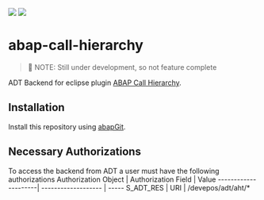 ![](https://img.shields.io/badge/Status-Beta-orange) ![](https://img.shields.io/badge/ABAP-v7.40sp09+-green)
# abap-call-hierarchy

> 🚧 NOTE: Still under development, so not feature complete

ADT Backend for eclipse plugin [ABAP Call Hierarchy](https://github.com/DevEpos/eclipse-adt-plugins/tree/main/features/call-hierarchy).

## Installation

Install this repository using [abapGit](https://github.com/abapGit/abapGit#abapgit).

## Necessary Authorizations

To access the backend from ADT a user must have the following authorizations
Authorization Object | Authorization Field | Value
---------------------| ------------------- | -----
S_ADT_RES            | URI                 | /devepos/adt/aht/*
